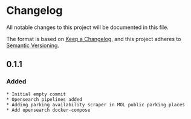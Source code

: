 # Changelog

All notable changes to this project will be documented in this file.

The format is based on [Keep a Changelog](https://keepachangelog.com/en/1.0.0/),
and this project adheres to [Semantic Versioning](https://semver.org/spec/v2.0.0.html).

## 0.1.1

### Added

    * Initial empty commit
    * Opensearch pipelines added
    * Adding parking availability scraper in MOL public parking places
    * Add opensearch docker-compose

